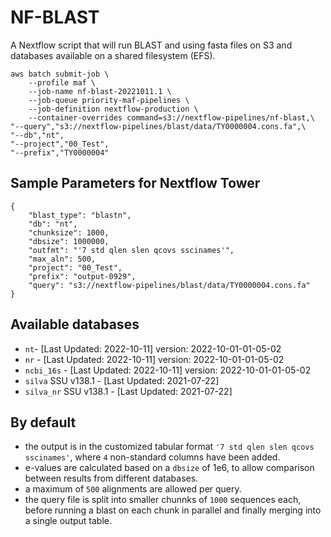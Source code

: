 # NF-BLAST

A Nextflow script that will run BLAST and using fasta files on S3 and databases available on a shared filesystem (EFS).

```{bash}
aws batch submit-job \
    --profile maf \
    --job-name nf-blast-20221011.1 \
    --job-queue priority-maf-pipelines \
    --job-definition nextflow-production \
    --container-overrides command=s3://nextflow-pipelines/nf-blast,\
"--query","s3://nextflow-pipelines/blast/data/TY0000004.cons.fa",\
"--db","nt",
"--project","00_Test",
"--prefix","TY0000004"
```

## Sample Parameters for Nextflow Tower

```{json}
{
    "blast_type": "blastn",
    "db": "nt",
    "chunksize": 1000,
    "dbsize": 1000000,
    "outfmt": "'7 std qlen slen qcovs sscinames'",
    "max_aln": 500,
    "project": "00_Test",
    "prefix": "output-0929",
    "query": "s3://nextflow-pipelines/blast/data/TY0000004.cons.fa"
}
```

## Available databases

- `nt`- [Last Updated: 2022-10-11] version: 2022-10-01-01-05-02
- `nr` - [Last Updated: 2022-10-11] version: 2022-10-01-01-05-02
- `ncbi_16s` - [Last Updated: 2022-10-11] version: 2022-10-01-01-05-02
- `silva` SSU v138.1  - [Last Updated: 2021-07-22]
- `silva_nr` SSU v138.1  - [Last Updated: 2021-07-22]

## By default

- the output is in the customized tabular format `'7 std qlen slen qcovs sscinames'`, where `4` non-standard columns have been added.
- e-values are calculated based on a `dbsize` of 1e6, to allow comparison between results from different databases.
- a maximum of `500` alignments are allowed per query.
- the query file is split into smaller chunnks of `1000` sequences each, before running a blast on each chunk in parallel and finally merging into a single output table.
